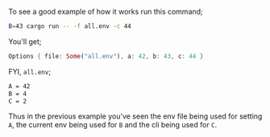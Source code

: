 To see a good example of how it works run this command;
```bash
B=43 cargo run -- -f all.env -c 44
```

You'll get;
```rust
Options { file: Some("all.env"), a: 42, b: 43, c: 44 }
```

FYI, `all.env`;
```bash
A = 42
B = 4
C = 2
```

Thus in the previous example you've seen the env file being used for setting `A`,
the current env being used for `B` and the cli being used for `C`.
